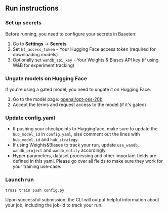 ## Run instructions

### Set up secrets
Before running, you need to configure your secrets in Baseten:
1. Go to **Settings** → **Secrets**
2. Set `hf_access_token` - Your Hugging Face access token (required for downloading models)
3. Optionally set `wandb_api_key` - Your Weights & Biases API key (if using W&B for experiment tracking)

### Ungate models on Hugging Face
If you're using a gated model, you need to ungate it on Hugging Face:
1. Go to the model page: [openai/gpt-oss-20b](https://huggingface.co/openai/gpt-oss-20b)
2. Accept the terms and request access to the model (if it's gated)

### Update config.yaml 
- If pushing your checkpoints to Huggingface, make sure to update the `hub_model_id` in `config.yaml`, else comment out the lines with `hub_model_id` and `hub_strategy`. 
- If using Weights&Biases to track your run, update `use_wandb`, `wandb_project` and `wandb_entity` accordingly. 
- Hyper parameters, dataset processing and other important fields are defined in this yaml. Please go over all fields to make sure they work for your training use-case. 

### Launch run 

```
truss train push config.py
```

Upon successful submission, the CLI will output helpful information about your job, including the job-id to track your run.